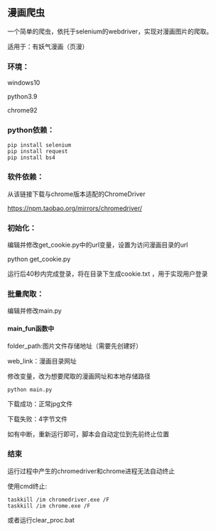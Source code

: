## 漫画爬虫

一个简单的爬虫，依托于selenium的webdriver，实现对漫画图片的爬取。

适用于：有妖气漫画（页漫） 

### 环境：

windows10

python3.9

chrome92

### python依赖：

```
pip install selenium
pip install request
pip install bs4
```

### 软件依赖：

从该链接下载与chrome版本适配的ChromeDriver

https://npm.taobao.org/mirrors/chromedriver/

### 初始化：

编辑并修改get_cookie.py中的url变量，设置为访问漫画目录的url

python get_cookie.py

运行后40秒内完成登录，将在目录下生成cookie.txt ，用于实现用户登录

### 批量爬取：  

编辑并修改main.py

#### main_fun函数中

folder_path:图片文件存储地址（需要先创建好）

web_link：漫画目录网址

修改变量，改为想要爬取的漫画网址和本地存储路径

```
python main.py
```

下载成功：正常jpg文件

下载失败：4字节文件

如有中断，重新运行即可，脚本会自动定位到先前终止位置  

### 结束

运行过程中产生的chromedriver和chrome进程无法自动终止

使用cmd终止:  

```
taskkill /im chromedriver.exe /F
taskkill /im chrome.exe /F
```

或者运行clear_proc.bat